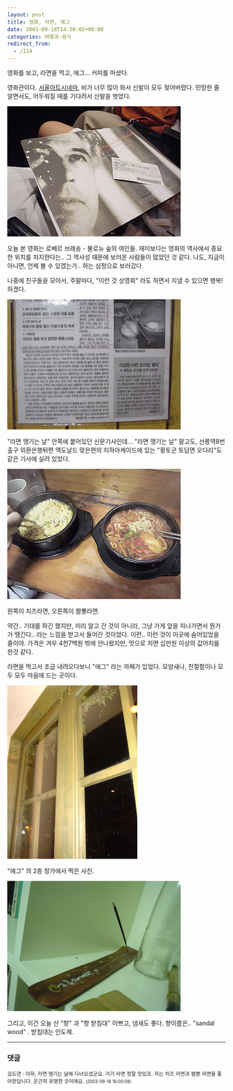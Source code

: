 ```yaml
---
layout: post
title: 영화, 라면, 에그
date: 2003-09-18T14:50:02+00:00
categories: 여행과-음식
redirect_from:
  - /114
---
```


영화를 보고, 라면을 먹고, 에그... 커피를 마셨다.

영화관이다. <a href="http://www.cinematheque.seoul.kr/">서울아트시네마</a>, 비가 너무 많이 와서 신발이 모두 젖어버렸다. 민망한 줄 알면서도, 어두워질 때를 기다려서 신발을 벗었다.

![ ](/assets/media/logs_archives_DSC01624.jpg)

오늘 본 영화는 로베르 브레송 - 불로뉴 숲의 여인들. 재미보다는 영화의 역사에서 중요한 위치를 차지한다는.. 그 역사성 때문에 보러온 사람들이 많았던 것 같다. 나도, 지금이 아니면, 언제 볼 수 있겠는가.. 하는 심정으로 보러갔다.

나중에 친구들을 모아서, 주말마다, "이런 것 상영회" 라도 하면서 지낼 수 있으면 행복! 하겠다.

![ ](/assets/media/logs_archives_DSC01626.jpg)

"라면 땡기는 날" 안쪽에 붙어있던 신문기사인데... "라면 땡기는 날" 말고도, 선릉역8번출구 외환은행뒤편 맥도날드 맞은편의 지하아케이드에 있는 "황토군 토담면 오다리"도 같은 기사에 실려 있었다.

![ ](/assets/media/logs_archives_DSC01627.jpg)

왼쪽이 치즈라면, 오른쪽이 짬뽕라면.

약간.. 기대를 하긴 했지만, 미리 알고 간 것이 아니라, 그냥 가게 앞을 지나가면서 뭔가가 땡긴다.. 라는 느낌을 받고서 들어간 것이었다. 이런.. 이런 것이 이곳에 숨어있었을 줄이야. 가격은 겨우 4천7백원 밖에 안나왔지만, 맛으로 치면 십만원 이상의 값어치를 한것 같다.

라면을 먹고서 조금 내려오다보니 "에그" 라는 까페가 있었다. 모양새나, 친절함이나 모두 모두 마음에 드는 곳이다.

![ ](/assets/media/logs_archives_DSC01633.jpg)

"에그" 의 2층 창가에서 찍은 사진.

![ ](/assets/media/logs_archives_DSC01637.jpg)

그리고, 이건 오늘 산 "향" 과 "향 받침대" 이쁘고, 냄새도 좋다. 향이름은.. "sandal wood" . 받침대는 인도제.

* * *

### 댓글



<!--- cmt:233 --->
<!--- mail: --->
<!--- parent:0 --->

<small class=comment>김도연 : 아하, 라면 땡기는 날에 다녀오셨군요. 거기 라면 정말 맛있죠. 저는 치즈 라면과 짬뽕 라면을 좋아한답니다. 은근히 유명한 곳이에요. <small>(2003-09-18 16:00:08)</small></small>

